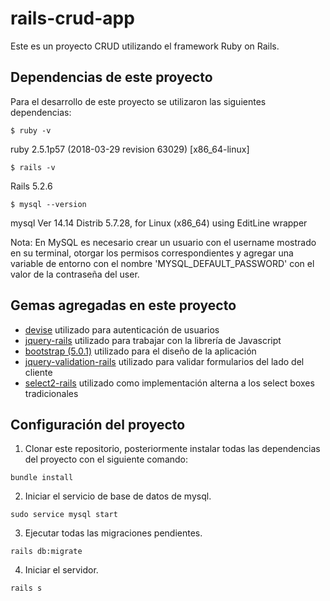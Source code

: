 # rails-crud-app

Este es un proyecto CRUD utilizando el framework Ruby on Rails.

## Dependencias de este proyecto

Para el desarrollo de este proyecto se utilizaron las siguientes dependencias:

```terminal
$ ruby -v
```
ruby 2.5.1p57 (2018-03-29 revision 63029) [x86_64-linux]

```terminal
$ rails -v
```
Rails 5.2.6

```terminal
$ mysql --version
```
mysql  Ver 14.14 Distrib 5.7.28, for Linux (x86_64) using  EditLine wrapper

Nota: En MySQL es necesario crear un usuario con el username mostrado en su terminal, otorgar los permisos correspondientes y agregar una variable de entorno con el nombre 'MYSQL_DEFAULT_PASSWORD' con el valor de la contraseña del user.

## Gemas agregadas en este proyecto

* [devise](https://github.com/heartcombo/devise) utilizado para autenticación de usuarios
* [jquery-rails](https://github.com/rails/jquery-rails) utilizado para trabajar con la librería de Javascript
* [bootstrap (5.0.1)](https://github.com/twbs/bootstrap-rubygem) utilizado para el diseño de la aplicación
* [jquery-validation-rails](https://github.com/meowsus/jquery-validation-rails) utilizado para validar formularios del lado del cliente
* [select2-rails](https://github.com/argerim/select2-rails) utilizado como implementación alterna a los select boxes tradicionales

## Configuración del proyecto

1. Clonar este repositorio, posteriormente instalar todas las dependencias del proyecto con
el siguiente comando:

```terminal
bundle install
```
2. Iniciar el servicio de base de datos de mysql.

```terminal
sudo service mysql start
```

3. Ejecutar todas las migraciones pendientes.

```terminal
rails db:migrate
```

4. Iniciar el servidor.

```terminal
rails s
```